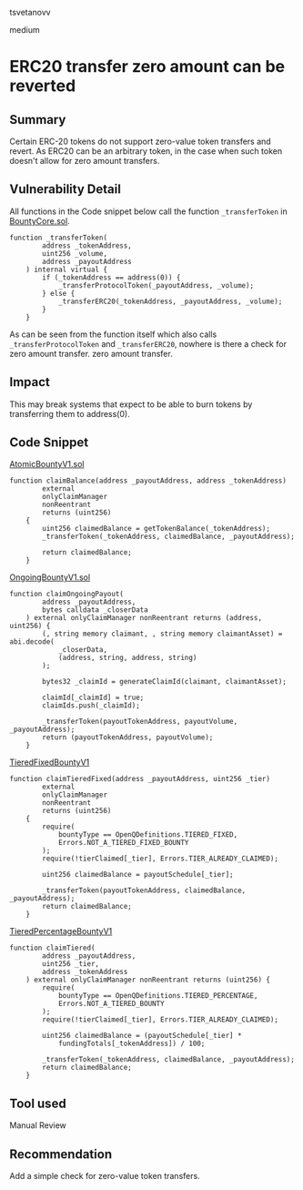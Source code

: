 tsvetanovv

medium

# ERC20 transfer zero amount can be reverted

## Summary
Certain ERC-20 tokens do not support zero-value token transfers and revert.
As ERC20 can be an arbitrary token, in the case when such token doesn't allow for zero amount transfers.

## Vulnerability Detail
All functions in the Code snippet below call the function `_transferToken` in [BountyCore.sol](https://github.com/sherlock-audit/2023-02-openq/blob/main/contracts/Bounty/Implementations/BountyCore.sol#L181). 
```solidity
function _transferToken(
        address _tokenAddress,
        uint256 _volume,
        address _payoutAddress
    ) internal virtual {
        if (_tokenAddress == address(0)) {
            _transferProtocolToken(_payoutAddress, _volume);
        } else {
            _transferERC20(_tokenAddress, _payoutAddress, _volume);
        }
    }
```

As can be seen from the function itself which also calls `_transferProtocolToken` and `_transferERC20`, nowhere is there a check for zero amount transfer.
zero amount transfer.

## Impact
This may break systems that expect to be able to burn tokens by transferring them to address(0).

## Code Snippet
[AtomicBountyV1.sol](https://github.com/sherlock-audit/2023-02-openq/blob/main/contracts/Bounty/Implementations/AtomicBountyV1.sol#L89)
```solidity
function claimBalance(address _payoutAddress, address _tokenAddress)
        external
        onlyClaimManager
        nonReentrant
        returns (uint256)
    {
        uint256 claimedBalance = getTokenBalance(_tokenAddress);
        _transferToken(_tokenAddress, claimedBalance, _payoutAddress); 
                                                                       
        return claimedBalance;
    }
```

[OngoingBountyV1.sol](https://github.com/sherlock-audit/2023-02-openq/blob/main/contracts/Bounty/Implementations/OngoingBountyV1.sol#L96)
```solidity
function claimOngoingPayout(
        address _payoutAddress,
        bytes calldata _closerData
    ) external onlyClaimManager nonReentrant returns (address, uint256) {
        (, string memory claimant, , string memory claimantAsset) = abi.decode(
            _closerData,
            (address, string, address, string)
        );

        bytes32 _claimId = generateClaimId(claimant, claimantAsset);

        claimId[_claimId] = true;
        claimIds.push(_claimId);

        _transferToken(payoutTokenAddress, payoutVolume, _payoutAddress); 
        return (payoutTokenAddress, payoutVolume); 
    }
```
[TieredFixedBountyV1](https://github.com/sherlock-audit/2023-02-openq/blob/main/contracts/Bounty/Implementations/TieredFixedBountyV1.sol#L91)
```solidity
function claimTieredFixed(address _payoutAddress, uint256 _tier)
        external
        onlyClaimManager
        nonReentrant
        returns (uint256)
    {
        require(
            bountyType == OpenQDefinitions.TIERED_FIXED,
            Errors.NOT_A_TIERED_FIXED_BOUNTY
        );
        require(!tierClaimed[_tier], Errors.TIER_ALREADY_CLAIMED);

        uint256 claimedBalance = payoutSchedule[_tier];

        _transferToken(payoutTokenAddress, claimedBalance, _payoutAddress); 
        return claimedBalance; 
    }
```
[TieredPercentageBountyV1](https://github.com/sherlock-audit/2023-02-openq/blob/main/contracts/Bounty/Implementations/TieredPercentageBountyV1.sol)
```solidity
function claimTiered(
        address _payoutAddress,
        uint256 _tier,
        address _tokenAddress
    ) external onlyClaimManager nonReentrant returns (uint256) {
        require(
            bountyType == OpenQDefinitions.TIERED_PERCENTAGE,
            Errors.NOT_A_TIERED_BOUNTY
        );
        require(!tierClaimed[_tier], Errors.TIER_ALREADY_CLAIMED);

        uint256 claimedBalance = (payoutSchedule[_tier] *
            fundingTotals[_tokenAddress]) / 100;

        _transferToken(_tokenAddress, claimedBalance, _payoutAddress);
        return claimedBalance;
    }
```

## Tool used

Manual Review

## Recommendation
Add a simple check for zero-value token transfers.